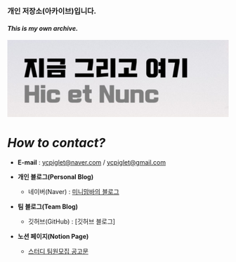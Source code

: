 ### 개인 저장소(아카이브)입니다.
#### _This is my own archive._

![미니맘바의 블로그](https://github.com/ycpiglet/PracticeGit/blob/main/%EC%BA%A1%EC%B2%98.JPG)
 
# _How to contact?_
- __E-mail__ : ycpiglet@naver.com / ycpiglet@gmail.com
 
- __개인 블로그(Personal Blog)__
  - 네이버(Naver) : [미니맘바의 블로그](https://blog.naver.com/ycpiglet)
 
- __팀 블로그(Team Blog)__
  - 깃허브(GitHub) : [깃허브 블로그]
 
- __노션 페이지(Notion Page)__
  - [스터디 팀원모집 공고문](https://www.notion.so/Make-Auto-Pilot-Study-M-A-P-S-d214b8f7bdb64b1ab0953cbe4d8c2650)

